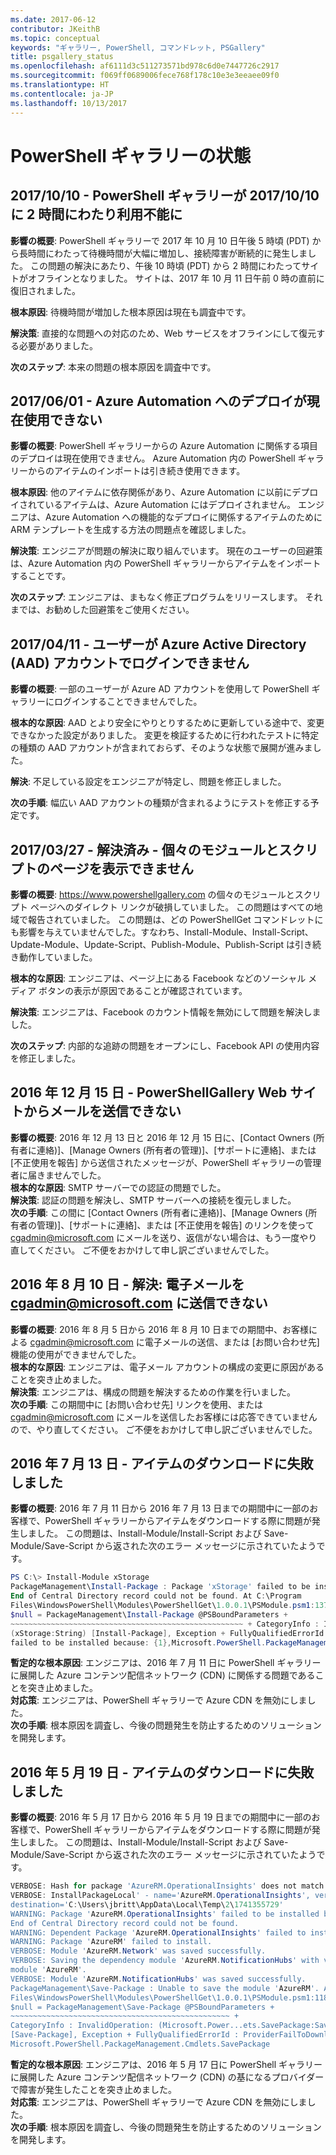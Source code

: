 ```yaml
---
ms.date: 2017-06-12
contributor: JKeithB
ms.topic: conceptual
keywords: "ギャラリー, PowerShell, コマンドレット, PSGallery"
title: psgallery_status
ms.openlocfilehash: af6111d3c511273571bd978c6d0e7447726c2917
ms.sourcegitcommit: f069ff0689006fece768f178c10e3e3eeaee09f0
ms.translationtype: HT
ms.contentlocale: ja-JP
ms.lasthandoff: 10/13/2017
---
```

<a name="powershell-gallery-status"></a>PowerShell ギャラリーの状態
=========================
## <a name="10102017---powershell-gallery-unavailable-for-2-hours-101017"></a>2017/10/10 - PowerShell ギャラリーが 2017/10/10 に 2 時間にわたり利用不能に

__影響の概要__: PowerShell ギャラリーで 2017 年 10 月 10 日午後 5 時頃 (PDT) から長時間にわたって待機時間が大幅に増加し、接続障害が断続的に発生しました。 この問題の解決にあたり、午後 10 時頃 (PDT) から 2 時間にわたってサイトがオフラインとなりました。 サイトは、2017 年 10 月 11 日午前 0 時の直前に復旧されました。 
 
__根本原因__: 待機時間が増加した根本原因は現在も調査中です。

__解決策__: 直接的な問題への対応のため、Web サービスをオフラインにして復元する必要がありました。 

__次のステップ__: 本来の問題の根本原因を調査中です。

## <a name="06012017---deploy-to-azure-automation-currently-unavailable"></a>2017/06/01 - Azure Automation へのデプロイが現在使用できない

__影響の概要__: PowerShell ギャラリーからの Azure Automation に関係する項目のデプロイは現在使用できません。  Azure Automation 内の PowerShell ギャラリーからのアイテムのインポートは引き続き使用できます。  
 
__根本原因__: 他のアイテムに依存関係があり、Azure Automation に以前にデプロイされているアイテムは、Azure Automation にはデプロイされません。 エンジニアは、Azure Automation への機能的なデプロイに関係するアイテムのために ARM テンプレートを生成する方法の問題点を確認しました。

__解決策__: エンジニアが問題の解決に取り組んでいます。  現在のユーザーの回避策は、Azure Automation 内の PowerShell ギャラリーからアイテムをインポートすることです。 

__次のステップ__: エンジニアは、まもなく修正プログラムをリリースします。  それまでは、お勧めした回避策をご使用ください。 


## <a name="04112017---users-unable-to-log-in-with-azure-active-directory-aad-accounts"></a>2017/04/11 - ユーザーが Azure Active Directory (AAD) アカウントでログインできません

__影響の概要__: 一部のユーザーが Azure AD アカウントを使用して PowerShell ギャラリーにログインすることできませんでした。 
 
__根本的な原因__: AAD とより安全にやりとりするために更新している途中で、変更できなかった設定がありました。 変更を検証するために行われたテストに特定の種類の AAD アカウントが含まれておらず、そのような状態で展開が進みました。

__解決__: 不足している設定をエンジニアが特定し、問題を修正しました。 

__次の手順__: 幅広い AAD アカウントの種類が含まれるようにテストを修正する予定です。

## <a name="03272017---resolved-unable-to-see-individual-module-and-script-pages"></a>2017/03/27 - 解決済み - 個々のモジュールとスクリプトのページを表示できません

__影響の概要__: https://www.powershellgallery.com の個々のモジュールとスクリプト ページへのダイレクト リンクが破損していました。 この問題はすべての地域で報告されていました。 この問題は、どの PowerShellGet コマンドレットにも影響を与えていませんでした。すなわち、Install-Module、Install-Script、Update-Module、Update-Script、Publish-Module、Publish-Script は引き続き動作していました。

__根本的な原因__: エンジニアは、ページ上にある Facebook などのソーシャル メディア ボタンの表示が原因であることが確認されています。  

__解決策__: エンジニアは、Facebook のカウント情報を無効にして問題を解決しました。

__次のステップ__: 内部的な追跡の問題をオープンにし、Facebook API の使用内容を修正しました。

## <a name="12152016---unable-to-send-emails-via-powershellgallery-website"></a>2016 年 12 月 15 日 - PowerShellGallery Web サイトからメールを送信できない

__影響の概要__: 2016 年 12 月 13 日と 2016 年 12 月 15 日に、[Contact Owners (所有者に連絡)]、[Manage Owners (所有者の管理)]、[サポートに連絡]、または [不正使用を報告] から送信されたメッセージが、PowerShell ギャラリーの管理者に届きませんでした。  
__根本的な原因__: SMTP サーバーでの認証の問題でした。  
__解決策__: 認証の問題を解決し、SMTP サーバーへの接続を復元しました。  
__次の手順__: この間に [Contact Owners (所有者に連絡)]、[Manage Owners (所有者の管理)]、[サポートに連絡]、または [不正使用を報告] のリンクを使って cgadmin@microsoft.com にメールを送り、返信がない場合は、もう一度やり直してください。 ご不便をおかけして申し訳ございませんでした。  



## <a name="8102016---resolved-unable-to-send-emails-to-cgadminmicrosoftcom"></a>2016 年 8 月 10 日 - 解決: 電子メールを cgadmin@microsoft.com に送信できない

__影響の概要__: 2016 年 8 月 5 日から 2016 年 8 月 10 日までの期間中、お客様による cgadmin@microsoft.com に電子メールの送信、または [お問い合わせ先] 機能の使用ができませんでした。  
__根本的な原因__: エンジニアは、電子メール アカウントの構成の変更に原因があることを突き止めました。  
__解決策__: エンジニアは、構成の問題を解決するための作業を行いました。  
__次の手順__: この期間中に [お問い合わせ先] リンクを使用、または cgadmin@microsoft.com にメールを送信したお客様には応答できていませんので、やり直してください。 ご不便をおかけして申し訳ございませんでした。



## <a name="7132016---download-items-failed"></a>2016 年 7 月 13 日 - アイテムのダウンロードに失敗しました

__影響の概要__: 2016 年 7 月 11 日から 2016 年 7 月 13 日までの期間中に一部のお客様で、PowerShell ギャラリーからアイテムをダウンロードする際に問題が発生しました。 この問題は、Install-Module/Install-Script および Save-Module/Save-Script から返された次のエラー メッセージに示されていたようです。

```powershell
PS C:\> Install-Module xStorage 
PackageManagement\Install-Package : Package 'xStorage' failed to be installed because: 
End of Central Directory record could not be found. At C:\Program 
Files\WindowsPowerShell\Modules\PowerShellGet\1.0.0.1\PSModule.psm1:1375 char:21 + ... 
$null = PackageManagement\Install-Package @PSBoundParameters + 
~~~~~~~~~~~~~~~~~~~~~~~~~~~~~~~~~~~~~~~~~~~~~~~~~~~~ + CategoryInfo : InvalidResult: 
(xStorage:String) [Install-Package], Exception + FullyQualifiedErrorId : Package '{0}' 
failed to be installed because: {1},Microsoft.PowerShell.PackageManagement.Cmdlets.InstallPackage 
```

__暫定的な根本原因__: エンジニアは、2016 年 7 月 11 日に PowerShell ギャラリーに展開した Azure コンテンツ配信ネットワーク (CDN) に関係する問題であることを突き止めました。  
__対応策__: エンジニアは、PowerShell ギャラリーで Azure CDN を無効にしました。  
__次の手順__: 根本原因を調査し、今後の問題発生を防止するためのソリューションを開発します。


## <a name="5192016---download-items-failed"></a>2016 年 5 月 19 日 - アイテムのダウンロードに失敗しました
__影響の概要__: 2016 年 5 月 17 日から 2016 年 5 月 19 日までの期間中に一部のお客様で、PowerShell ギャラリーからアイテムをダウンロードする際に問題が発生しました。 この問題は、Install-Module/Install-Script および Save-Module/Save-Script から返された次のエラー メッセージに示されていたようです。

```powershell
VERBOSE: Hash for package 'AzureRM.OperationalInsights' does not match hash provided from the server.
VERBOSE: InstallPackageLocal' - name='AzureRM.OperationalInsights', version='1.0.8',
destination='C:\Users\jbritt\AppData\Local\Temp\2\1741355729'
WARNING: Package 'AzureRM.OperationalInsights' failed to be installed because: 
End of Central Directory record could not be found. 
WARNING: Dependent Package 'AzureRM.OperationalInsights' failed to install. 
WARNING: Package 'AzureRM' failed to install. 
VERBOSE: Module 'AzureRM.Network' was saved successfully. 
VERBOSE: Saving the dependency module 'AzureRM.NotificationHubs' with version '1.0.8' for the 
module 'AzureRM'. 
VERBOSE: Module 'AzureRM.NotificationHubs' was saved successfully. 
PackageManagement\Save-Package : Unable to save the module 'AzureRM'. At C:\Program 
Files\WindowsPowerShell\Modules\PowerShellGet\1.0.0.1\PSModule.psm1:1187 char:21 + 
$null = PackageManagement\Save-Package @PSBoundParameters + 
~~~~~~~~~~~~~~~~~~~~~~~~~~~~~~~~~~~~~~~~~~~~~~~~~ + 
CategoryInfo : InvalidOperation: (Microsoft.Power...ets.SavePackage:SavePackage) 
[Save-Package], Exception + FullyQualifiedErrorId : ProviderFailToDownloadFile,
Microsoft.PowerShell.PackageManagement.Cmdlets.SavePackage 
```

__暫定的な根本原因__: エンジニアは、2016 年 5 月 17 日に PowerShell ギャラリーに展開した Azure コンテンツ配信ネットワーク (CDN) の基になるプロバイダーで障害が発生したことを突き止めました。  
__対応策__: エンジニアは、PowerShell ギャラリーで Azure CDN を無効にしました。  
__次の手順__: 根本原因を調査し、今後の問題発生を防止するためのソリューションを開発します。

